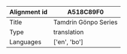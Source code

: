 |Alignment id | A518C89F0
| --- | --- 
|Title | Tamdrin Gönpo Series 
|Type | translation
|Languages | ['en', 'bo']